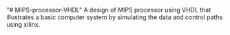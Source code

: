"# MIPS-processor-VHDL" 
A design of MIPS processor using VHDL that illustrates a basic computer system by simulating the data and control paths using xilinx.
